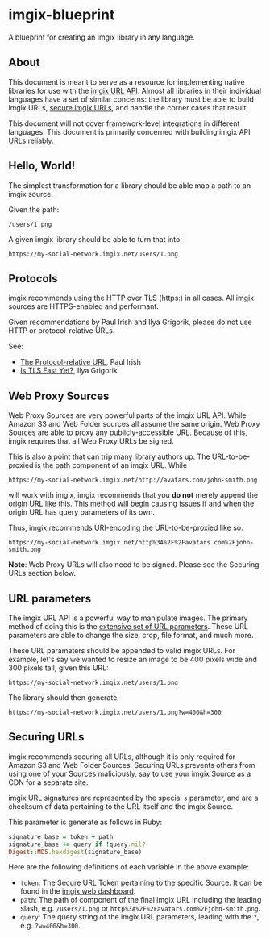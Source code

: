 # imgix-blueprint

A blueprint for creating an imgix library in any language.

## About

This document is meant to serve as a resource for implementing native libraries for use with the [imgix URL API](https://www.imgix.com/docs/reference). Almost all libraries in their individual languages have a set of similar concerns: the library must be able to build imgix URLs, [secure imgix URLs](https://www.imgix.com/docs/tutorials/securing-images), and handle the corner cases that result.

This document will not cover framework-level integrations in different languages. This document is primarily concerned with building imgix API URLs reliably.

## Hello, World!

The simplest transformation for a library should be able map a path to an imgix source.

Given the path:

```
/users/1.png
```

A given imgix library should be able to turn that into:

```
https://my-social-network.imgix.net/users/1.png
```

## Protocols

imgix recommends using the HTTP over TLS (https:) in all cases. All imgix sources are HTTPS-enabled and performant.

Given recommendations by Paul Irish and Ilya Grigorik, please do not use HTTP or protocol-relative URLs.

See:

- [The Protocol-relative URL](http://www.paulirish.com/2010/the-protocol-relative-url/), Paul Irish
- [Is TLS Fast Yet?](https://istlsfastyet.com/), Ilya Grigorik

## Web Proxy Sources

Web Proxy Sources are very powerful parts of the imgix URL API. While Amazon S3 and Web Folder sources all assume the same origin. Web Proxy Sources are able to proxy any publicly-accessible URL. Because of this, imgix requires that all Web Proxy URLs be signed.

This is also a point that can trip many library authors up. The URL-to-be-proxied is the path component of an imgix URL. While

```
https://my-social-network.imgix.net/http://avatars.com/john-smith.png
```

will work with imgix, imgix recommends that you **do not** merely append the origin URL like this. This method will begin causing issues if and when the origin URL has query parameters of its own.

Thus, imgix recommends URI-encoding the URL-to-be-proxied like so:

```
https://my-social-network.imgix.net/http%3A%2F%2Favatars.com%2Fjohn-smith.png
```

**Note**: Web Proxy URLs will also need to be signed. Please see the Securing URLs section below.

## URL parameters

The imgix URL API is a powerful way to manipulate images. The primary method of doing this is the [extensive set of URL parameters](https://www.imgix.com/docs/reference). These URL parameters are able to change the size, crop, file format, and much more.

These URL parameters should be appended to valid imgix URLs. For example, let's say we wanted to resize an image to be 400 pixels wide and 300 pixels tall, given this URL:

```
https://my-social-network.imgix.net/users/1.png
```

The library should then generate:

```
https://my-social-network.imgix.net/users/1.png?w=400&h=300
```

## Securing URLs

imgix recommends securing all URLs, although it is only required for Amazon S3 and Web Folder Sources. Securing URLs prevents others from using one of your Sources maliciously, say to use your imgix Source as a CDN for a separate site.

imgix URL signatures are represented by the special `s` parameter, and are a checksum of data pertaining to the URL itself and the imgix Source.

This parameter is generate as follows in Ruby:

```ruby
signature_base = token + path
signature_base += query if !query.nil?
Digest::MD5.hexdigest(signature_base)
```

Here are the following definitions of each variable in the above example:

- `token`: The Secure URL Token pertaining to the specific Source. It can be found in the [imgix web dashboard](https://webapp.imgix.com/source).
- `path`: The path of component of the final imgix URL including the leading slash, e.g. `/users/1.png` or `http%3A%2F%2Favatars.com%2Fjohn-smith.png`.
- `query`: The query string of the imgix URL parameters, leading with the `?`, e.g. `?w=400&h=300`.

